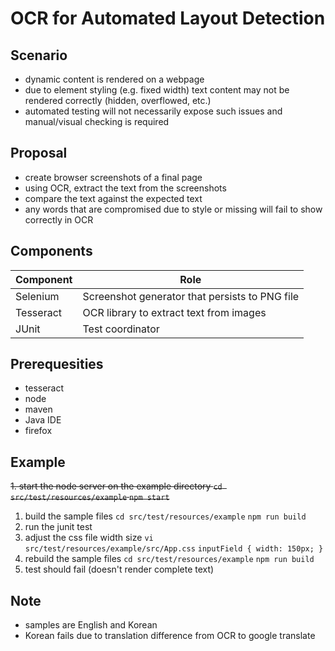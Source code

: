 # OCR for Automated Layout Detection

## Scenario

- dynamic content is rendered on a webpage
- due to element styling (e.g. fixed width) text content may not be rendered correctly (hidden, overflowed, etc.)
- automated testing will not necessarily expose such issues and manual/visual checking is required

## Proposal

- create browser screenshots of a final page
- using OCR, extract the text from the screenshots
- compare the text against the expected text
- any words that are compromised due to style or missing will fail to show correctly in OCR

## Components

| Component | Role |
|-----------|------|
| Selenium | Screenshot generator that persists to PNG file |
| Tesseract | OCR library to extract text from images |
| JUnit | Test coordinator |


## Prerequesities

- tesseract 
- node
- maven
- Java IDE
- firefox


## Example

~~1. start the node server on the example directory
`cd src/test/resources/example`
`npm start`~~
1. build the sample files
`cd src/test/resources/example`
`npm run build`
2. run the junit test
3. adjust the css file width size
`vi src/test/resources/example/src/App.css`
`inputField { width: 150px; }`
4. rebuild the sample files
`cd src/test/resources/example`
`npm run build`
4. test should fail (doesn't render complete text)


## Note

- samples are English and Korean
- Korean fails due to translation difference from OCR to google translate



